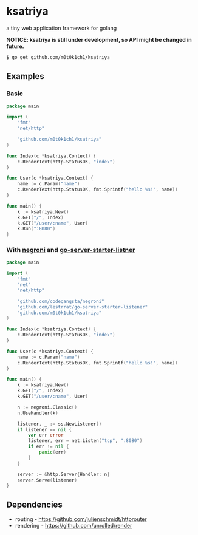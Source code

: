 ksatriya
========

a tiny web application framework for golang

**NOTICE: ksatriya is still under development, so API might be changed in future.**

``` sh
$ go get github.com/m0t0k1ch1/ksatriya
```

## Examples

### Basic

``` go
package main

import (
    "fmt"
    "net/http"

    "github.com/m0t0k1ch1/ksatriya"
)

func Index(c *ksatriya.Context) {
    c.RenderText(http.StatusOK, "index")
}

func User(c *ksatriya.Context) {
    name := c.Param("name")
    c.RenderText(http.StatusOK, fmt.Sprintf("hello %s!", name))
}

func main() {
    k := ksatriya.New()
    k.GET("/", Index)
    k.GET("/user/:name", User)
    k.Run(":8080")
}
```

### With [negroni](https://github.com/codegangsta/negroni) and [go-server-starter-listner](https://github.com/lestrrat/go-server-starter-listener)

``` go
package main

import (
    "fmt"
    "net"
    "net/http"

    "github.com/codegangsta/negroni"
    "github.com/lestrrat/go-server-starter-listener"
    "github.com/m0t0k1ch1/ksatriya"
)

func Index(c *ksatriya.Context) {
    c.RenderText(http.StatusOK, "index")
}

func User(c *ksatriya.Context) {
    name := c.Param("name")
    c.RenderText(http.StatusOK, fmt.Sprintf("hello %s!", name))
}

func main() {
    k := ksatriya.New()
    k.GET("/", Index)
    k.GET("/user/:name", User)

    n := negroni.Classic()
    n.UseHandler(k)

    listener, _ := ss.NewListener()
    if listener == nil {
        var err error
        listener, err = net.Listen("tcp", ":8080")
        if err != nil {
            panic(err)
        }
    }

    server := &http.Server{Handler: n}
    server.Serve(listener)
}
```

## Dependencies

* routing - https://github.com/julienschmidt/httprouter
* rendering - https://github.com/unrolled/render
